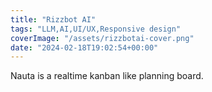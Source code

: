 ```yaml
---
title: "Rizzbot AI"
tags: "LLM,AI,UI/UX,Responsive design"
coverImage: "/assets/rizzbotai-cover.png"
date: "2024-02-18T19:02:54+00:00"
---
```


Nauta is a realtime kanban like planning board.